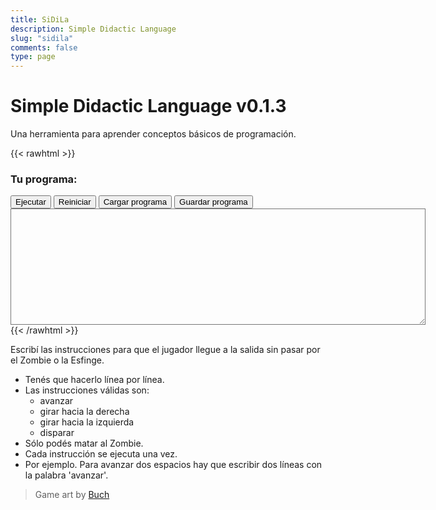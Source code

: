 ```yaml
---
title: SiDiLa
description: Simple Didactic Language
slug: "sidila"
comments: false
type: page
---
```


# Simple Didactic Language v0.1.3

Una herramienta para aprender conceptos básicos de programación.

{{< rawhtml >}}
<div id="container">
  <canvas id="canvas" class="canvas" width="256" height="256"></canvas>
</div>
<div id="message" class="message"></div>
<h3>Tu programa:</h3>
<div>
  <button id="run" class="sidila-button">Ejecutar</button>
  <button id="reset" class="sidila-button">Reiniciar</button>
  <button id="load" class="sidila-button">Cargar programa</button>
  <button id="save" class="sidila-button">Guardar programa</button>
</div>
<textarea id="sourceCode" class="sourceCode" cols="80" rows="12">
</textarea>
<script type="text/javascript" src="/sidila/peg.js"></script>
<script type="text/javascript" src="/sidila/sidila.js"></script>
{{< /rawhtml >}}

Escribí las instrucciones para que el jugador llegue a la salida sin pasar por el Zombie o la Esfinge.
- Tenés que hacerlo línea por línea.
- Las instrucciones válidas son:
  - avanzar
  - girar hacia la derecha
  - girar hacia la izquierda
  - disparar
- Sólo podés matar al Zombie.
- Cada instrucción se ejecuta una vez.
- Por ejemplo. Para avanzar dos espacios hay que escribir dos líneas con la palabra 'avanzar'.

> Game art by [Buch](https://opengameart.org/users/buch)